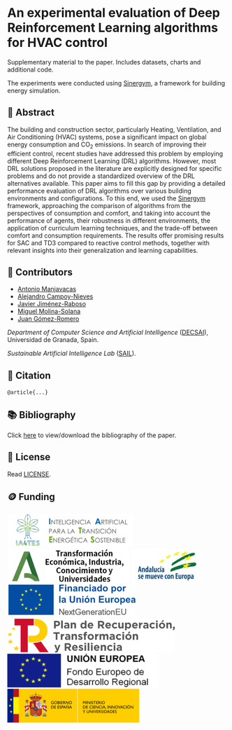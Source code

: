 # An experimental evaluation of Deep Reinforcement Learning algorithms for HVAC control

Supplementary material to the paper. Includes datasets, charts and additional code.

The experiments were conducted using [Sinergym](https://github.com/ugr-sail/sinergym), a framework for building energy simulation.

## 📖 Abstract

The building and construction sector, particularly Heating, Ventilation, and Air Conditioning (HVAC) systems, pose a significant impact on global energy consumption and CO$_2$ emissions. In search of improving their efficient control, recent studies have addressed this problem by employing different Deep Reinforcement Learning (DRL) algorithms. However, most DRL solutions proposed in the literature are explicitly designed for specific problems and do not provide a standardized overview of the DRL alternatives available. This paper aims to fill this gap by providing a detailed performance evaluation of DRL algorithms over various building environments and configurations. To this end, we used the [Sinergym](https://github.com/ugr-sail/sinergym) framework, approaching the comparison of algorithms from the perspectives of consumption and comfort, and taking into account the performance of agents, their robustness in different environments, the application of curriculum learning techniques, and the trade-off between comfort and consumption requirements. The results offer promising results for SAC and TD3 compared to reactive control methods, together with relevant insights into their generalization and learning capabilities.

## 👥 Contributors

* [Antonio Manjavacas](mailto:manjavacas@ugr.es)
* [Alejandro Campoy-Nieves](mailto:alejandroac79@correo.ugr.es)
* [Javier Jiménez-Raboso](mailto:javi.j21@gmail.com)
* [Miguel Molina-Solana](mailto:miguelmolina@ugr.es)
* [Juan Gómez-Romero](mailto:jgomez@decsai.ugr.es)

_Department of Computer Science and Artificial Intelligence_ ([DECSAI](https://decsai.ugr.es/)), Universidad de Granada, Spain.

_Sustainable Artificial Intelligence Lab_ ([SAIL](https://wpd.ugr.es/~sail/)).

## 📝 Citation

```
@article{...}
```

## 📚 Bibliography

Click [here](https://www.zotero.org/groups/4595877/drl-building/collections/2SXN93IS) to view/download the bibliography of the paper.

## 📄 License

Read [LICENSE](https://github.com/ugr-sail/paper-drl_building/blob/main/LICENSE).

## 🪙 Funding

![IA4TES](/logos/ia4tes.png)
![Junta de Andalucía](/logos/ja.png)
![Andalucía se mueve con Europa](/logos/and.png)
![European Union](/logos/eu.png)
![Plan de Recuperación, Transformación y Resiliencia](/logos/prtr.png)
![FEDER](/logos/feder.png)
![Ministerio de Ciencia, Innovación y Universidades](/logos/mciu.png)
